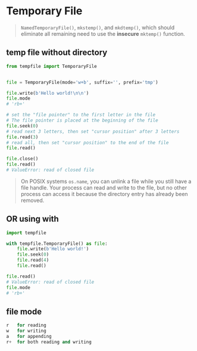 # Temporary File
> `NamedTemporaryFile()`, `mkstemp()`, and `mkdtemp()`, which should 
  eliminate all remaining need to use the **insecure** `mktemp()` function.

## temp file without directory
```py
from tempfile import TemporaryFile


file = TemporaryFile(mode='w+b', suffix='', prefix='tmp')

file.write(b'Hello world!\n\n') 
file.mode
# 'rb+'

# set the "file pointer" to the first letter in the file
# The file pointer is placed at the beginning of the file
file.seek(0)
# read next 3 letters, then set "cursor position" after 3 letters
file.read(3) 
# read all, then set "cursor position" to the end of the file
file.read()

file.close()
file.read()
# ValueError: read of closed file
```

> On POSIX systems `os.name`, you can unlink a file while you still 
  have a file handle. Your process can read and write to the file, 
  but no other process can access it because the directory entry has 
  already been removed. 

## OR using with
```py
import tempfile

with tempfile.TemporaryFile() as file:
    file.write(b'Hello world!')
    file.seek(0)
    file.read(4)
    file.read()

file.read()
# ValueError: read of closed file
file.mode
# 'rb+'
```


## file mode
```py
r   for reading
w   for writing
a   for appending
r+  for both reading and writing
```


